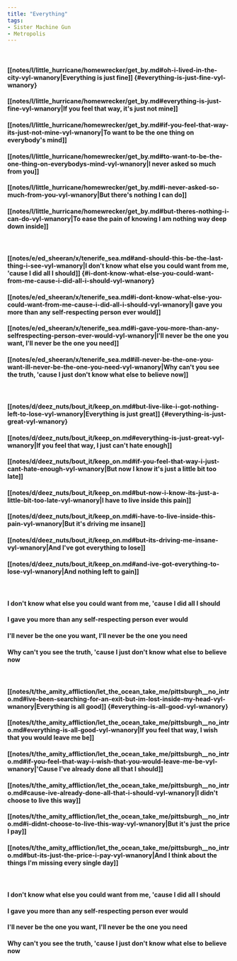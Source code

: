```yaml
---
title: "Everything"
tags:
- Sister Machine Gun
- Metropolis
---
```

&nbsp;
#### [[notes/l/little_hurricane/homewrecker/get_by.md#oh-i-lived-in-the-city-vyl-wnanory|Everything is just fine]] {#everything-is-just-fine-vyl-wnanory}
#### [[notes/l/little_hurricane/homewrecker/get_by.md#everything-is-just-fine-vyl-wnanory|If you feel that way, it's just not mine]]
#### [[notes/l/little_hurricane/homewrecker/get_by.md#if-you-feel-that-way-its-just-not-mine-vyl-wnanory|To want to be the one thing on everybody's mind]]
#### [[notes/l/little_hurricane/homewrecker/get_by.md#to-want-to-be-the-one-thing-on-everybodys-mind-vyl-wnanory|I never asked so much from you]]
#### [[notes/l/little_hurricane/homewrecker/get_by.md#i-never-asked-so-much-from-you-vyl-wnanory|But there's nothing I can do]]
#### [[notes/l/little_hurricane/homewrecker/get_by.md#but-theres-nothing-i-can-do-vyl-wnanory|To ease the pain of knowing I am nothing way deep down inside]]
&nbsp;
#### [[notes/e/ed_sheeran/x/tenerife_sea.md#and-should-this-be-the-last-thing-i-see-vyl-wnanory|I don't know what else you could want from me, 'cause I did all I should]] {#i-dont-know-what-else-you-could-want-from-me-cause-i-did-all-i-should-vyl-wnanory}
#### [[notes/e/ed_sheeran/x/tenerife_sea.md#i-dont-know-what-else-you-could-want-from-me-cause-i-did-all-i-should-vyl-wnanory|I gave you more than any self-respecting person ever would]]
#### [[notes/e/ed_sheeran/x/tenerife_sea.md#i-gave-you-more-than-any-selfrespecting-person-ever-would-vyl-wnanory|I'll never be the one you want, I'll never be the one you need]]
#### [[notes/e/ed_sheeran/x/tenerife_sea.md#ill-never-be-the-one-you-want-ill-never-be-the-one-you-need-vyl-wnanory|Why can't you see the truth, 'cause I just don't know what else to believe now]]
&nbsp;
#### [[notes/d/deez_nuts/bout_it/keep_on.md#but-live-like-i-got-nothing-left-to-lose-vyl-wnanory|Everything is just great]] {#everything-is-just-great-vyl-wnanory}
#### [[notes/d/deez_nuts/bout_it/keep_on.md#everything-is-just-great-vyl-wnanory|If you feel that way, I just can't hate enough]]
#### [[notes/d/deez_nuts/bout_it/keep_on.md#if-you-feel-that-way-i-just-cant-hate-enough-vyl-wnanory|But now I know it's just a little bit too late]]
#### [[notes/d/deez_nuts/bout_it/keep_on.md#but-now-i-know-its-just-a-little-bit-too-late-vyl-wnanory|I have to live inside this pain]]
#### [[notes/d/deez_nuts/bout_it/keep_on.md#i-have-to-live-inside-this-pain-vyl-wnanory|But it's driving me insane]]
#### [[notes/d/deez_nuts/bout_it/keep_on.md#but-its-driving-me-insane-vyl-wnanory|And I've got everything to lose]]
#### [[notes/d/deez_nuts/bout_it/keep_on.md#and-ive-got-everything-to-lose-vyl-wnanory|And nothing left to gain]]
&nbsp;
#### I don't know what else you could want from me, 'cause I did all I should
#### I gave you more than any self-respecting person ever would
#### I'll never be the one you want, I'll never be the one you need
#### Why can't you see the truth, 'cause I just don't know what else to believe now
&nbsp;
#### [[notes/t/the_amity_affliction/let_the_ocean_take_me/pittsburgh__no_intro.md#ive-been-searching-for-an-exit-but-im-lost-inside-my-head-vyl-wnanory|Everything is all good]] {#everything-is-all-good-vyl-wnanory}
#### [[notes/t/the_amity_affliction/let_the_ocean_take_me/pittsburgh__no_intro.md#everything-is-all-good-vyl-wnanory|If you feel that way, I wish that you would leave me be]]
#### [[notes/t/the_amity_affliction/let_the_ocean_take_me/pittsburgh__no_intro.md#if-you-feel-that-way-i-wish-that-you-would-leave-me-be-vyl-wnanory|'Cause I've already done all that I should]]
#### [[notes/t/the_amity_affliction/let_the_ocean_take_me/pittsburgh__no_intro.md#cause-ive-already-done-all-that-i-should-vyl-wnanory|I didn't choose to live this way]]
#### [[notes/t/the_amity_affliction/let_the_ocean_take_me/pittsburgh__no_intro.md#i-didnt-choose-to-live-this-way-vyl-wnanory|But it's just the price I pay]]
#### [[notes/t/the_amity_affliction/let_the_ocean_take_me/pittsburgh__no_intro.md#but-its-just-the-price-i-pay-vyl-wnanory|And I think about the things I'm missing every single day]]
&nbsp;
#### I don't know what else you could want from me, 'cause I did all I should
#### I gave you more than any self-respecting person ever would
#### I'll never be the one you want, I'll never be the one you need
#### Why can't you see the truth, 'cause I just don't know what else to believe now
